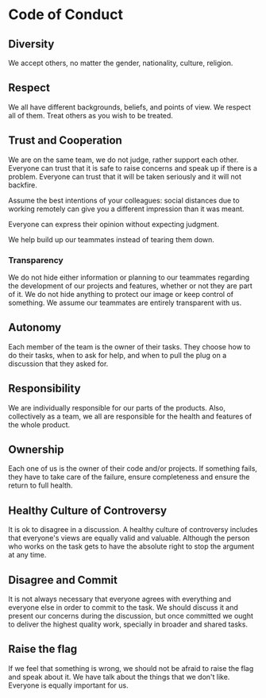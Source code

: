 # Code of Conduct

## Diversity
We accept others, no matter the gender, nationality, culture, religion.

## Respect
We all have different backgrounds, beliefs, and points of view. We respect all of them.
Treat others as you wish to be treated.

## Trust and Cooperation
We are on the same team, we do not judge, rather support each other.
Everyone can trust that it is safe to raise concerns and speak up if there is a problem. Everyone can trust that it will be taken seriously and it will not backfire.

Assume the best intentions of your colleagues: social distances due to working remotely can give you a different impression than it was meant.

Everyone can express their opinion without expecting judgment.

We help build up our teammates instead of tearing them down.

### Transparency
We do not hide either information or planning to our teammates regarding the development of our projects and features, whether or not they are part of it.
We do not hide anything to protect our image or keep control of something.
We assume our teammates are entirely transparent with us.

## Autonomy
Each member of the team is the owner of their tasks. They choose how to do their tasks, when to ask for help, and when to pull the plug on a discussion that they asked for.

## Responsibility
We are individually responsible for our parts of the products. Also, collectively as a team, we all are responsible for the health and features of the whole product.

## Ownership
Each one of us is the owner of their code and/or projects. If something fails, they have to take care of the failure, ensure completeness and ensure the return to full health.

## Healthy Culture of Controversy
It is ok to disagree in a discussion. A healthy culture of controversy includes that everyone's views are equally valid and valuable. Although the person who works on the task gets to have the absolute right to stop the argument at any time.

## Disagree and Commit
It is not always necessary that everyone agrees with everything and everyone else in order to commit to the task. We should discuss it and present our concerns during the discussion, but once committed we ought to deliver the highest quality work, specially in broader and shared tasks.

## Raise the flag
If we feel that something is wrong, we should not be afraid to raise the flag and speak about it.
We have talk about the things that we don't like. Everyone is equally important for us.
